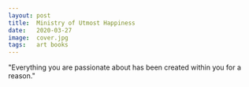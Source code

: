 ```yaml
---
layout: post
title:  Ministry of Utmost Happiness
date:   2020-03-27
image:  cover.jpg
tags:   art books 
---
```

"Everything you are passionate about has been created within you for a reason."

